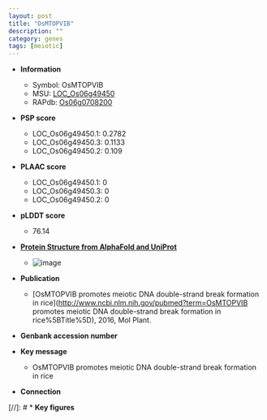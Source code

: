 ```yaml
---
layout: post
title: "OsMTOPVIB"
description: ""
category: genes
tags: [meiotic]
---
```


* **Information**  
    + Symbol: OsMTOPVIB  
    + MSU: [LOC_Os06g49450](http://rice.plantbiology.msu.edu/cgi-bin/ORF_infopage.cgi?orf=LOC_Os06g49450)  
    + RAPdb: [Os06g0708200](http://rapdb.dna.affrc.go.jp/viewer/gbrowse_details/irgsp1?name=Os06g0708200)  

* **PSP score**  
    + LOC_Os06g49450.1: 0.2782 
    + LOC_Os06g49450.3: 0.1133 
    + LOC_Os06g49450.2: 0.109 

* **PLAAC score**  
    + LOC_Os06g49450.1: 0 
    + LOC_Os06g49450.3: 0 
    + LOC_Os06g49450.2: 0 

* **pLDDT score**
    + 76.14

* **[Protein Structure from AlphaFold and UniProt](https://www.uniprot.org/uniprotkb/Q0D9M7/entry#structure)**
    + ![image](https://ricepsp.github.io/images/Q0/AF-Q0D9M7-F1.png)

* **Publication**  
    + [OsMTOPVIB promotes meiotic DNA double-strand break formation in rice](http://www.ncbi.nlm.nih.gov/pubmed?term=OsMTOPVIB promotes meiotic DNA double-strand break formation in rice%5BTitle%5D), 2016, Mol Plant.

* **Genbank accession number**  

* **Key message**  
    + OsMTOPVIB promotes meiotic DNA double-strand break formation in rice

* **Connection**  

[//]: # * **Key figures**  


